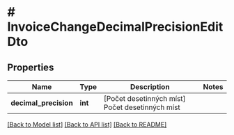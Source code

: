 # # InvoiceChangeDecimalPrecisionEditDto

## Properties

Name | Type | Description | Notes
------------ | ------------- | ------------- | -------------
**decimal_precision** | **int** | [Počet desetinných míst] Počet desetinných míst |

[[Back to Model list]](../../README.md#models) [[Back to API list]](../../README.md#endpoints) [[Back to README]](../../README.md)
